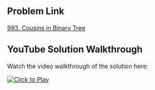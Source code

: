 ## Problem Link
[993. Cousins in Binary Tree](https://leetcode.com/problems/cousins-in-binary-tree/)


## YouTube Solution Walkthrough

Watch the video walkthrough of the solution here:

[![Click to Play](https://img.youtube.com/vi/LWjtZUJ3dxc/hqdefault.jpg)](https://www.youtube.com/watch?v=LWjtZUJ3dxc)


